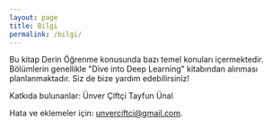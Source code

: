 ```yaml
---
layout: page
title: Bilgi
permalink: /bilgi/
---
```


Bu kitap Derin Öğrenme konusunda bazı temel konuları içermektedir. Bölümlerin genellikle "Dive into Deep Learning" kitabından alınması planlanmaktadır. Siz de bize yardım edebilirsiniz!

Katkıda bulunanlar:
Ünver Çiftçi
Tayfun Ünal

Hata ve eklemeler için: unverciftci@gmail.com.




